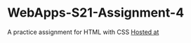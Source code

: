 # WebApps-S21-Assignment-4
A practice assignment for HTML with CSS
[Hosted at](https://44-563-web-apps-s21.github.io/webapps-s21-assignment-4-Abhilash15/play.html)